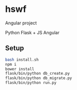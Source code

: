 # hswf

Angular project

Python Flask + JS Angular

## Setup

```bash
bash install.sh
npm i
bower install
flask/bin/python db_create.py
flask/bin/python db_migrate.py
flask/bin/python run.py
```

